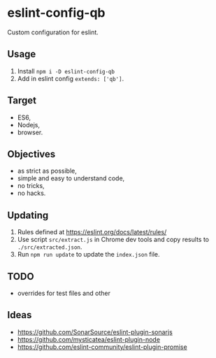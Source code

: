 # eslint-config-qb

Custom configuration for eslint.

## Usage
1. Install `npm i -D eslint-config-qb`
2. Add in eslint config `extends: ['qb']`.

## Target
- ES6,
- Nodejs,
- browser.

## Objectives
- as strict as possible,
- simple and easy to understand code,
- no tricks,
- no hacks.

## Updating
1. Rules defined at https://eslint.org/docs/latest/rules/
2. Use script `src/extract.js` in Chrome dev tools and copy results to `./src/extracted.json`.
3. Run `npm run update` to update the `index.json` file.

## TODO
- overrides for test files and other

## Ideas
- https://github.com/SonarSource/eslint-plugin-sonarjs
- https://github.com/mysticatea/eslint-plugin-node
- https://github.com/eslint-community/eslint-plugin-promise